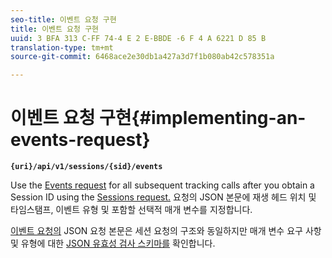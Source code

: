 ```yaml
---
seo-title: 이벤트 요청 구현
title: 이벤트 요청 구현
uuid: 3 BFA 313 C-FF 74-4 E 2 E-BBDE -6 F 4 A 6221 D 85 B
translation-type: tm+mt
source-git-commit: 6468ace2e30db1a427a3d7f1b080ab42c578351a

---
```



# 이벤트 요청 구현{#implementing-an-events-request}

**`{uri}/api/v1/sessions/{sid}/events`**

Use the [Events request](../../media-collection-api/mc-api-ref/mc-api-events-req.md) for all subsequent tracking calls after you obtain a Session ID using the [Sessions request.](../../media-collection-api/mc-api-ref/mc-api-sessions-req.md) 요청의 JSON 본문에 재생 헤드 위치 및 타임스탬프, 이벤트 유형 및 포함할 선택적 매개 변수를 지정합니다.

[이벤트 요청의](../../media-collection-api/mc-api-ref/mc-api-events-req.md) JSON 요청 본문은 세션 요청의 구조와 동일하지만 매개 변수 요구 사항 및 유형에 대한 [JSON 유효성 검사 스키마를](../../media-collection-api/mc-api-ref/mc-api-json-validation.md) 확인합니다.
